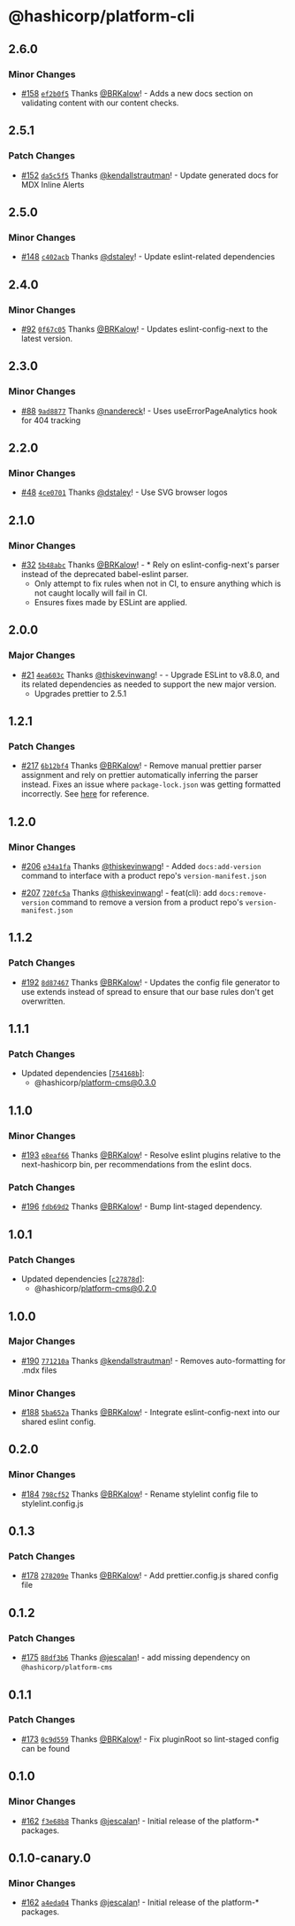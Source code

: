 # @hashicorp/platform-cli

## 2.6.0

### Minor Changes

- [#158](https://github.com/hashicorp/web-platform-packages/pull/158) [`ef2b0f5`](https://github.com/hashicorp/web-platform-packages/commit/ef2b0f5b303b7752ae95ae217ea887119462c9fa) Thanks [@BRKalow](https://github.com/BRKalow)! - Adds a new docs section on validating content with our content checks.

## 2.5.1

### Patch Changes

- [#152](https://github.com/hashicorp/web-platform-packages/pull/152) [`da5c5f5`](https://github.com/hashicorp/web-platform-packages/commit/da5c5f555acb8a509071a0b825f02615108a479d) Thanks [@kendallstrautman](https://github.com/kendallstrautman)! - Update generated docs for MDX Inline Alerts

## 2.5.0

### Minor Changes

- [#148](https://github.com/hashicorp/web-platform-packages/pull/148) [`c402acb`](https://github.com/hashicorp/web-platform-packages/commit/c402acbfd3e734f75adaf5eb6adb8fc09f774315) Thanks [@dstaley](https://github.com/dstaley)! - Update eslint-related dependencies

## 2.4.0

### Minor Changes

- [#92](https://github.com/hashicorp/web-platform-packages/pull/92) [`0f67c05`](https://github.com/hashicorp/web-platform-packages/commit/0f67c05fc1c8f8cc1af2c26510883d5985be613d) Thanks [@BRKalow](https://github.com/BRKalow)! - Updates eslint-config-next to the latest version.

## 2.3.0

### Minor Changes

- [#88](https://github.com/hashicorp/web-platform-packages/pull/88) [`9ad8877`](https://github.com/hashicorp/web-platform-packages/commit/9ad88779846281c2f808d1b2eb54868a8dbf1f07) Thanks [@nandereck](https://github.com/nandereck)! - Uses useErrorPageAnalytics hook for 404 tracking

## 2.2.0

### Minor Changes

- [#48](https://github.com/hashicorp/web-platform-packages/pull/48) [`4ce0701`](https://github.com/hashicorp/web-platform-packages/commit/4ce0701c8b5839ceeb22dd17624f4f56fcaddcc7) Thanks [@dstaley](https://github.com/dstaley)! - Use SVG browser logos

## 2.1.0

### Minor Changes

- [#32](https://github.com/hashicorp/web-platform-packages/pull/32) [`5b48abc`](https://github.com/hashicorp/web-platform-packages/commit/5b48abc1f7b92433a50130fc2d9386f7bb5b6845) Thanks [@BRKalow](https://github.com/BRKalow)! - \* Rely on eslint-config-next's parser instead of the deprecated babel-eslint parser.
  - Only attempt to fix rules when not in CI, to ensure anything which is not caught locally will fail in CI.
  - Ensures fixes made by ESLint are applied.

## 2.0.0

### Major Changes

- [#21](https://github.com/hashicorp/web-platform-packages/pull/21) [`4ea603c`](https://github.com/hashicorp/web-platform-packages/commit/4ea603cf0f7304d882af3ddc159cf402f7511453) Thanks [@thiskevinwang](https://github.com/thiskevinwang)! - - Upgrade ESLint to v8.8.0, and its related dependencies as needed to support the new major version.
  - Upgrades prettier to 2.5.1

## 1.2.1

### Patch Changes

- [#217](https://github.com/hashicorp/nextjs-scripts/pull/217) [`6b12bf4`](https://github.com/hashicorp/nextjs-scripts/commit/6b12bf4a8757e1895022e40ef5452f1b239b74f3) Thanks [@BRKalow](https://github.com/BRKalow)! - Remove manual prettier parser assignment and rely on prettier automatically inferring the parser instead. Fixes an issue where `package-lock.json` was getting formatted incorrectly. See [here](https://github.com/prettier/prettier/issues/11553) for reference.

## 1.2.0

### Minor Changes

- [#206](https://github.com/hashicorp/nextjs-scripts/pull/206) [`e34a1fa`](https://github.com/hashicorp/nextjs-scripts/commit/e34a1fa290913be2ccfc417890b2835a99e9d719) Thanks [@thiskevinwang](https://github.com/thiskevinwang)! - Added `docs:add-version` command to interface with a product repo's `version-manifest.json`

* [#207](https://github.com/hashicorp/nextjs-scripts/pull/207) [`720fc5a`](https://github.com/hashicorp/nextjs-scripts/commit/720fc5ac355addd275d74a73443d8d4fa105b838) Thanks [@thiskevinwang](https://github.com/thiskevinwang)! - feat(cli): add `docs:remove-version` command to remove a version from a product repo's `version-manifest.json`

## 1.1.2

### Patch Changes

- [#192](https://github.com/hashicorp/nextjs-scripts/pull/192) [`8d87467`](https://github.com/hashicorp/nextjs-scripts/commit/8d87467e57cac695fab96da2f48159939c922edc) Thanks [@BRKalow](https://github.com/BRKalow)! - Updates the config file generator to use extends instead of spread to ensure that our base rules don't get overwritten.

## 1.1.1

### Patch Changes

- Updated dependencies [[`754168b`](https://github.com/hashicorp/nextjs-scripts/commit/754168b3c0c6896a4b4e9f88f48f0189f7abde93)]:
  - @hashicorp/platform-cms@0.3.0

## 1.1.0

### Minor Changes

- [#193](https://github.com/hashicorp/nextjs-scripts/pull/193) [`e8eaf66`](https://github.com/hashicorp/nextjs-scripts/commit/e8eaf665ae95df3176eb81f2a21e0e11bb29cef1) Thanks [@BRKalow](https://github.com/BRKalow)! - Resolve eslint plugins relative to the next-hashicorp bin, per recommendations from the eslint docs.

### Patch Changes

- [#196](https://github.com/hashicorp/nextjs-scripts/pull/196) [`fdb69d2`](https://github.com/hashicorp/nextjs-scripts/commit/fdb69d26376073973fe016f51a5db69a3b934792) Thanks [@BRKalow](https://github.com/BRKalow)! - Bump lint-staged dependency.

## 1.0.1

### Patch Changes

- Updated dependencies [[`c27878d`](https://github.com/hashicorp/nextjs-scripts/commit/c27878da0205da7222c5880460b441b555040da1)]:
  - @hashicorp/platform-cms@0.2.0

## 1.0.0

### Major Changes

- [#190](https://github.com/hashicorp/nextjs-scripts/pull/190) [`771210a`](https://github.com/hashicorp/nextjs-scripts/commit/771210aa456d9d5a603709e12e48f0710779a537) Thanks [@kendallstrautman](https://github.com/kendallstrautman)! - Removes auto-formatting for .mdx files

### Minor Changes

- [#188](https://github.com/hashicorp/nextjs-scripts/pull/188) [`5ba652a`](https://github.com/hashicorp/nextjs-scripts/commit/5ba652a7b0a6d3c2008a7cdf2e3b3f1599a41fcd) Thanks [@BRKalow](https://github.com/BRKalow)! - Integrate eslint-config-next into our shared eslint config.

## 0.2.0

### Minor Changes

- [#184](https://github.com/hashicorp/nextjs-scripts/pull/184) [`798cf52`](https://github.com/hashicorp/nextjs-scripts/commit/798cf5243a9d93c91256c1f17d5cd4a806772033) Thanks [@BRKalow](https://github.com/BRKalow)! - Rename stylelint config file to stylelint.config.js

## 0.1.3

### Patch Changes

- [#178](https://github.com/hashicorp/nextjs-scripts/pull/178) [`278209e`](https://github.com/hashicorp/nextjs-scripts/commit/278209e57480999aac2522cf52859f17dc477884) Thanks [@BRKalow](https://github.com/BRKalow)! - Add prettier.config.js shared config file

## 0.1.2

### Patch Changes

- [#175](https://github.com/hashicorp/nextjs-scripts/pull/175) [`88df3b6`](https://github.com/hashicorp/nextjs-scripts/commit/88df3b6cbe62192204227d6f337709d3168f27b6) Thanks [@jescalan](https://github.com/jescalan)! - add missing dependency on `@hashicorp/platform-cms`

## 0.1.1

### Patch Changes

- [#173](https://github.com/hashicorp/nextjs-scripts/pull/173) [`0c9d559`](https://github.com/hashicorp/nextjs-scripts/commit/0c9d5595cf97404479c59442c62cd3c0e46755e7) Thanks [@BRKalow](https://github.com/BRKalow)! - Fix pluginRoot so lint-staged config can be found

## 0.1.0

### Minor Changes

- [#162](https://github.com/hashicorp/nextjs-scripts/pull/162) [`f3e68b8`](https://github.com/hashicorp/nextjs-scripts/commit/f3e68b8a00066fe9ab7a789aecfd6bc97bcd047f) Thanks [@jescalan](https://github.com/jescalan)! - Initial release of the platform-\* packages.

## 0.1.0-canary.0

### Minor Changes

- [#162](https://github.com/hashicorp/nextjs-scripts/pull/162) [`a4eda04`](https://github.com/hashicorp/nextjs-scripts/commit/a4eda047e75d843997ea95a8c36a83108b639cb8) Thanks [@jescalan](https://github.com/jescalan)! - Initial release of the platform-\* packages.

